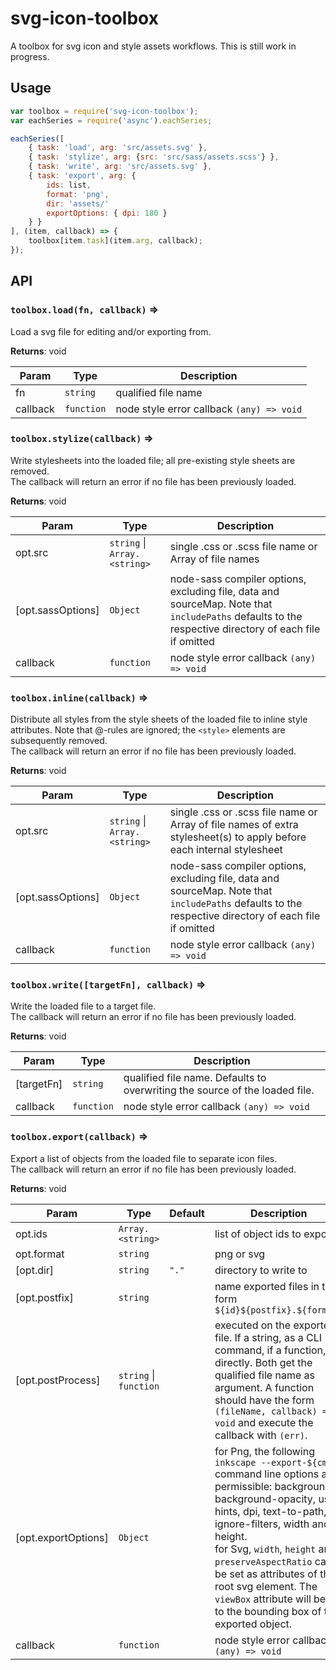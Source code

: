 # svg-icon-toolbox

A toolbox for svg icon and style assets workflows. This is still
work in progress.

## Usage

```js
var toolbox = require('svg-icon-toolbox');
var eachSeries = require('async').eachSeries;

eachSeries([
    { task: 'load', arg: 'src/assets.svg' },
    { task: 'stylize', arg: {src: 'src/sass/assets.scss'} },
    { task: 'write', arg: 'src/assets.svg' },
    { task: 'export', arg: {
        ids: list,
        format: 'png',
        dir: 'assets/'
        exportOptions: { dpi: 180 }
    } }
], (item, callback) => {
    toolbox[item.task](item.arg, callback);
});
```

## API

<a name="module_toolbox.load"></a>

### `toolbox.load(fn, callback)` ⇒
Load a svg file for editing and/or exporting from.

**Returns**: void  

| Param | Type | Description |
| --- | --- | --- |
| fn | <code>string</code> | qualified file name |
| callback | <code>function</code> | node style error callback `(any) => void` |

<a name="module_toolbox.stylize"></a>

### `toolbox.stylize(callback)` ⇒
Write stylesheets into the loaded file; all pre-existing style sheets are removed.<br/>
The callback will return an error if no file has been previously loaded.

**Returns**: void  

| Param | Type | Description |
| --- | --- | --- |
| opt.src | <code>string</code> &#124; <code>Array.&lt;string&gt;</code> | single .css or .scss file name or Array of file names |
| [opt.sassOptions] | <code>Object</code> | node-sass compiler options, excluding file,     data and sourceMap. Note that `includePaths` defaults to the respective     directory of each file if omitted |
| callback | <code>function</code> | node style error callback `(any) => void` |

<a name="module_toolbox.inline"></a>

### `toolbox.inline(callback)` ⇒
Distribute all styles from the style sheets of the loaded file
to inline style attributes. Note that @-rules are ignored; the `<style>`
elements are subsequently removed.<br/>
The callback will return an error if no file has been previously loaded.

**Returns**: void  

| Param | Type | Description |
| --- | --- | --- |
| opt.src | <code>string</code> &#124; <code>Array.&lt;string&gt;</code> | single .css or .scss file name or Array of file      names of extra stylesheet(s) to apply before each internal stylesheet |
| [opt.sassOptions] | <code>Object</code> | node-sass compiler options, excluding file,     data and sourceMap. Note that `includePaths` defaults to the respective     directory of each file if omitted |
| callback | <code>function</code> | node style error callback `(any) => void` |

<a name="module_toolbox.write"></a>

### `toolbox.write([targetFn], callback)` ⇒
Write the loaded file to a target file.<br/>
The callback will return an error if no file has been previously loaded.

**Returns**: void  

| Param | Type | Description |
| --- | --- | --- |
| [targetFn] | <code>string</code> | qualified file name. Defaults to overwriting     the source of the loaded file. |
| callback | <code>function</code> | node style error callback `(any) => void` |

<a name="module_toolbox.export"></a>

### `toolbox.export(callback)` ⇒
Export a list of objects from the loaded file to separate icon files.<br/>
The callback will return an error if no file has been previously loaded.

**Returns**: void  

| Param | Type | Default | Description |
| --- | --- | --- | --- |
| opt.ids | <code>Array.&lt;string&gt;</code> |  | list of object ids to export |
| opt.format | <code>string</code> |  | png or svg |
| [opt.dir] | <code>string</code> | <code>&quot;.&quot;</code> | directory to write to |
| [opt.postfix] | <code>string</code> |  | name exported files in the form     `${id}${postfix}.${format}` |
| [opt.postProcess] | <code>string</code> &#124; <code>function</code> |  | executed on the     exported file. If a string, as a CLI command, if a function, directly.     Both get the qualified file name as argument. A function should have     the form `(fileName, callback) => void` and execute the callback with     `(err)`. |
| [opt.exportOptions] | <code>Object</code> |  | for Png, the following `inkscape --export-${cmd}` command line options       are permissible: background, background-opacity, use-hints, dpi,       text-to-path, ignore-filters, width and height.<br/>     for Svg, `width`, `height` and `preserveAspectRatio` can be set as attributes       of the root svg element. The `viewBox` attribute will be set to the bounding       box of the exported object. |
| callback | <code>function</code> |  | node style error callback `(any) => void` |

